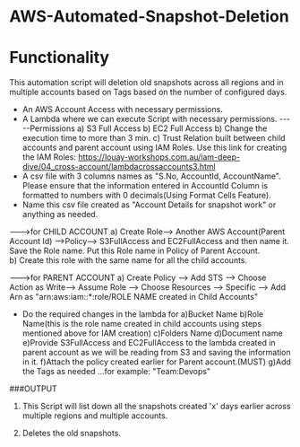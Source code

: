# AWS-Automated-Snapshot-Deletion
# Functionality
This automation script will deletion old snapshots across all regions and in multiple accounts based on Tags based on the number of configured days.

* An AWS Account Access with necessary permissions.
* A Lambda where we can execute Script with necessary permissions.
      -----Permissions
		a) S3 Full Access
		b) EC2 Full Access
		b) Change the execution time to more than 3 min.
		c) Trust Relation built between child accounts and parent account using IAM Roles.
                   Use this link for creating the IAM Roles: https://louay-workshops.com.au/iam-deep-dive/04_cross-account/lambdacrossaccounts3.html
* A csv file with 3 columns names as "S.No, AccountId, AccountName". Please ensure that the information entered in AccountId Column is formatted to numbers with 0 decimals(Using Format Cells Feature).
* Name this csv file created as "Account Details for snapshot work" or anything as needed.

--->for CHILD ACCOUNT
			a) Create Role--> Another AWS Account(Parent Account Id) -->Policy--> S3FullAccess and EC2FullAccess and then name it. Save the Role name. Put this Role name in Policy of Parent Account.	
                        b) Create this role with the same name for all the child accounts.

--->for PARENT ACCOUNT
			a) Create Policy --> Add STS
					 --> Choose Action as Write--> Assume Role
					 --> Choose Resources --> Specific
							      --> Add Arn as "arn:aws:iam::*:role/ROLE NAME created in Child Accounts"

	

* Do the required changes in the lambda for 
				a)Bucket Name
				b)Role Name(this is the role name created in child accounts using steps mentioned above for IAM creation)
				c)Folders Name
				d)Document name
                                e)Provide S3FullAccess and EC2FullAccess to the lambda created in parent account as we will be reading from S3 and saving the information in it.
				f)Attach the policy created earlier for Parent account.(MUST)
				g)Add the Tags as needed ...for example: "Team:Devops"	


###OUTPUT

1. This Script will list down all the snapshots created 'x' days earlier across multiple regions and multiple accounts.

2. Deletes the old snapshots.


